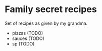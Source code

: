 # Family secret recipes

Set of recipes as given by my grandma.


- pizzas (TODO)
- sauces (TODO)
- sp (TODO)

